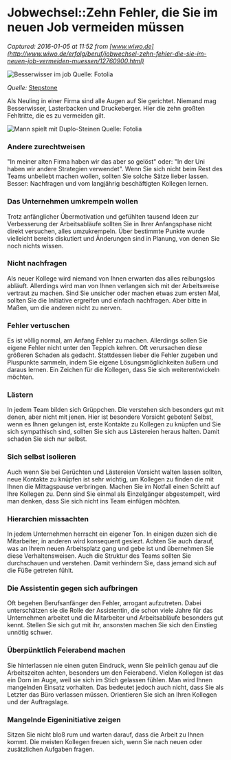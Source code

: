 # Jobwechsel::Zehn Fehler, die Sie im neuen Job vermeiden müssen

_Captured: 2016-01-05 at 11:52 from [www.wiwo.de](http://www.wiwo.de/erfolg/beruf/jobwechsel-zehn-fehler-die-sie-im-neuen-job-vermeiden-muessen/12760900.html)_

![Besserwisser im job Quelle: Fotolia](http://www.wiwo.de/images/andere-zurechtweisen/12760946/5-format2114.jpg)

_Quelle:_ [Stepstone](http://www.wiwo.de/erfolg/beruf/jobanfang-die-todsuenden-in-der-probezeit/8145774.html)

Als Neuling in einer Firma sind alle Augen auf Sie gerichtet. Niemand mag Besserwisser, Lasterbacken und Druckeberger. Hier die zehn großten Fehltritte, die es zu vermeiden gilt.

![Mann spielt mit Duplo-Steinen Quelle: Fotolia](http://www.wiwo.de/images/das-unternehmen-umkrempeln-wollen/12760962/8-format2114.jpg)

### Andere zurechtweisen

"In meiner alten Firma haben wir das aber so gelöst" oder: "In der Uni haben wir andere Strategien verwendet". Wenn Sie sich nicht beim Rest des Teams unbeliebt machen wollen, sollten Sie solche Sätze lieber lassen. Besser: Nachfragen und vom langjährig beschäftigten Kollegen lernen.

### Das Unternehmen umkrempeln wollen

Trotz anfänglicher Übermotivation und gefühlten tausend Ideen zur Verbesserung der Arbeitsabläufe sollten Sie in Ihrer Anfangsphase nicht direkt versuchen, alles umzukrempeln. Über bestimmte Punkte wurde vielleicht bereits diskutiert und Änderungen sind in Planung, von denen Sie noch nichts wissen.

### Nicht nachfragen

Als neuer Kollege wird niemand von Ihnen erwarten das alles reibungslos abläuft. Allerdings wird man von Ihnen verlangen sich mit der Arbeitsweise vertraut zu machen. Sind Sie unsicher oder machen etwas zum ersten Mal, sollten Sie die Initiative ergreifen und einfach nachfragen. Aber bitte in Maßen, um die anderen nicht zu nerven. 

### Fehler vertuschen

Es ist völlig normal, am Anfang Fehler zu machen. Allerdings sollen Sie eigene Fehler nicht unter den Teppich kehren. Oft verursachen diese größeren Schaden als gedacht. Stattdessen lieber die Fehler zugeben und Pluspunkte sammeln, indem Sie eigene Lösungsmöglichkeiten äußern und daraus lernen. Ein Zeichen für die Kollegen, dass Sie sich weiterentwickeln möchten.

### Lästern

In jedem Team bilden sich Grüppchen. Die verstehen sich besonders gut mit denen, aber nicht mit jenen. Hier ist besondere Vorsicht geboten! Selbst, wenn es Ihnen gelungen ist, erste Kontakte zu Kollegen zu knüpfen und Sie sich sympathisch sind, sollten Sie sich aus Lästereien heraus halten. Damit schaden Sie sich nur selbst.

### Sich selbst isolieren

Auch wenn Sie bei Gerüchten und Lästereien Vorsicht walten lassen sollten, neue Kontakte zu knüpfen ist sehr wichtig, um Kollegen zu finden die mit Ihnen die Mittagspause verbringen. Machen Sie im Notfall einen Schritt auf Ihre Kollegen zu. Denn sind Sie einmal als Einzelgänger abgestempelt, wird man denken, dass Sie sich nicht ins Team einfügen möchten.

### Hierarchien missachten

In jedem Unternehmen herrscht ein eigener Ton. In einigen duzen sich die Mitarbeiter, in anderen wird konsequent gesiezt. Achten Sie auch darauf, was an Ihrem neuen Arbeitsplatz gang und gebe ist und übernehmen Sie diese Verhaltensweisen. Auch die Struktur des Teams sollten Sie durchschauen und verstehen. Damit verhindern Sie, dass jemand sich auf die Füße getreten fühlt.

### Die Assistentin gegen sich aufbringen

Oft begehen Berufsanfänger den Fehler, arrogant aufzutreten. Dabei unterschätzen sie die Rolle der Assistentin, die schon viele Jahre für das Unternehmen arbeitet und die Mitarbeiter und Arbeitsabläufe besonders gut kennt. Stellen Sie sich gut mit ihr, ansonsten machen Sie sich den Einstieg unnötig schwer.

### Überpünktlich Feierabend machen

Sie hinterlassen nie einen guten Eindruck, wenn Sie peinlich genau auf die Arbeitszeiten achten, besonders um den Feierabend. Vielen Kollegen ist das ein Dorn im Auge, weil sie sich im Stich gelassen fühlen. Man wird Ihnen mangelnden Einsatz vorhalten. Das bedeutet jedoch auch nicht, dass Sie als Letzter das Büro verlassen müssen. Orientieren Sie sich an Ihren Kollegen und der Auftragslage.

### Mangelnde Eigeninitiative zeigen

Sitzen Sie nicht bloß rum und warten darauf, dass die Arbeit zu Ihnen kommt. Die meisten Kollegen freuen sich, wenn Sie nach neuen oder zusätzlichen Aufgaben fragen.

